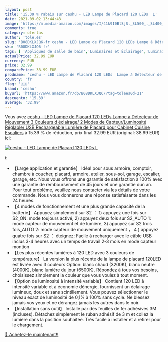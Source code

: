 ```yaml
---
layout: post
title: '15.39 % rabais sur ceshu - LED Lampe de Placard 120 LEDs  L'
date: 2021-09-02 13:44:43
image: 'https://m.media-amazon.com/images/I/41k9I0BtSjS._SL500_._SL400_.jpg'
comments: true
category: ofertas
author: 'tole.es'
slug: 'B08DKLXJQ6-fr ceshu - LED Lampe de Placard 120 LEDs Lampe à Détecteur de...'
sku: 'B08DKLXJQ6-fr'
tags: [ 'Appliques de salle de bain','Luminaires et Éclairage','Luminaires et éclairage','ceshu','Éclairage de salle de bain', ]
actualPrice: 32.99 EUR
currency: EUR
price: 32.99
comparePrice: 38.99 EUR
prodname: 'ceshu - LED Lampe de Placard 120 LEDs  Lampe à Détecteur de Mouvement  3 Couleurs d éclairage/ 2 Modes de Capteur/Luminosité Réglable/ USB Rechargeable Lumière de Placard pour Cabinet  Cuisine  Escaliers'
country: 'fr'
flag: '🇫🇷'
brand: 'ceshu'
buyurl: 'https://www.amazon.fr/dp/B08DKLXJQ6/?tag=tolees0d-21'
descuento: '15.39'
average: '32.99'
---
```


Vous avez [ceshu - LED Lampe de Placard 120 LEDs  Lampe à Détecteur de Mouvement  3 Couleurs d éclairage/ 2 Modes de Capteur/Luminosité Réglable/ USB Rechargeable Lumière de Placard pour Cabinet  Cuisine  Escaliers](https://www.amazon.fr/dp/B08DKLXJQ6/?tag=tolees0d-21)  à  15.39 % de réduction, prix final  32.99 EUR (original: 38.99 EUR) ici:

[![ceshu - LED Lampe de Placard 120 LEDs  L](https://m.media-amazon.com/images/I/41k9I0BtSjS._SL500_._SL400_.jpg)](https://www.amazon.fr/dp/B08DKLXJQ6/?tag=tolees0d-21)

ℹ️:

- 【Large application et garantie】 Idéal pour sous armoire, comptoir, chambre à coucher, placard, armoire, atelier, sous-sol, garage, escalier, garage, etc. Nous vous offrons une garantie de satisfaction à 100% avec une garantie de remboursement de 45 jours et une garantie dun an. Pour tout problème, veuillez nous contacter via les détails de votre commande. Nous vous donnerons une réponse satisfaisante dans les 24 heures.
- 【4 modes de fonctionnement et une plus grande capacité de la batterie】 Appuyez simplement sur S2 ： 1) appuyez une fois sur S2_ON: mode toujours activé, 2) appuyez deux fois sur S2_AUTO 1: mode capteur de mouvement et de lumière, 3) appuyez sur S2 trois fois_AUTO 2: mode capteur de mouvement uniquement ， 4 ) appuyez quatre fois sur S2 ： éteignez; Facile à recharger avec le câble USB inclus 3-4 heures avec un temps de travail 2-3 mois en mode capteur montion
- 【Les plus récentes lumières à 120 LED avec 3 couleurs de température】 La version la plus récente de la lampe de placard 120LED est livrée avec 3 couleurs Option: blanc chaud (3200K), blanc neutre (4000K), blanc lumière du jour (6500K). Répondez à tous vos besoins, choisissez simplement la couleur que vous voulez à tout moment.
- 【Option de luminosité à intensité variable】 Contient 120 LED à intensité variable et à économie dénergie, fournissent un éclairage lumineux, doux et sans scintillement. Vous pouvez sélectionner le niveau exact de luminosité de 0,1% à 100% sans cycle. Ne blessez jamais vos yeux et ne dérangez jamais les autres dans le noir.
- 【Installation sans outil】 Installé par des feuilles de fer adhésives 3M (incluses). Détachez simplement le ruban adhésif de 3 m et collez la lumière dans la position souhaitée. Très facile à installer et à retirer pour le chargement.

[🛒 Achetez-le maintenant!!](https://www.amazon.fr/dp/B08DKLXJQ6/?tag=tolees0d-21)
